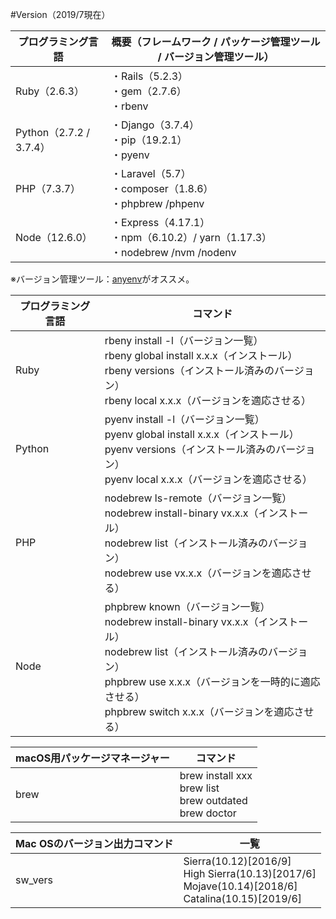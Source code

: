 #Version（2019/7現在）

| プログラミング言語      | 概要（フレームワーク / パッケージ管理ツール / バージョン管理ツール） |
| ----------------------- | ------------------------------------------------------------ |
| Ruby（2.6.3）           | ・Rails（5.2.3）<br />・gem（2.7.6）<br />・rbenv            |
| Python（2.7.2 / 3.7.4） | ・Django（3.7.4）<br />・pip（19.2.1）<br />・pyenv          |
| PHP（7.3.7）            | ・Laravel（5.7）<br />・composer（1.8.6）<br />・phpbrew /phpenv |
| Node（12.6.0）          | ・Express（4.17.1）<br />・npm（6.10.2）/ yarn（1.17.3）<br />・nodebrew /nvm /nodenv |

※バージョン管理ツール：[anyenv](https://anyenv.github.io/)がオススメ。



| プログラミング言語 | コマンド                                                     |
| ------------------ | ------------------------------------------------------------ |
| Ruby               | rbeny install -l（バージョン一覧）<br />rbeny global install x.x.x（インストール）<br />rbeny versions（インストール済みのバージョン）<br />rbeny local x.x.x（バージョンを適応させる） |
| Python             | pyenv install -l（バージョン一覧）<br />pyenv global install x.x.x（インストール）<br />pyenv versions（インストール済みのバージョン）<br />pyenv local x.x.x（バージョンを適応させる） |
| PHP                | nodebrew ls-remote（バージョン一覧）<br />nodebrew install-binary vx.x.x（インストール）<br />nodebrew list（インストール済みのバージョン）<br />nodebrew use vx.x.x（バージョンを適応させる） |
| Node               | phpbrew  known（バージョン一覧）<br />nodebrew install-binary vx.x.x（インストール）<br />nodebrew list（インストール済みのバージョン）<br />phpbrew use x.x.x（バージョンを一時的に適応させる）<br />phpbrew switch x.x.x（バージョンを適応させる） |



| macOS用パッケージマネージャー | コマンド                                                     |
| ----------------------------- | ------------------------------------------------------------ |
| brew                          | brew install xxx<br />brew list<br />brew outdated<br />brew doctor |



| Mac OSのバージョン出力コマンド | 一覧                                                         |
| ------------------------------ | ------------------------------------------------------------ |
| sw_vers                        | Sierra(10.12)[2016/9]<br />High Sierra(10.13)[2017/6]<br />Mojave(10.14)[2018/6]<br />Catalina(10.15)[2019/6] |







